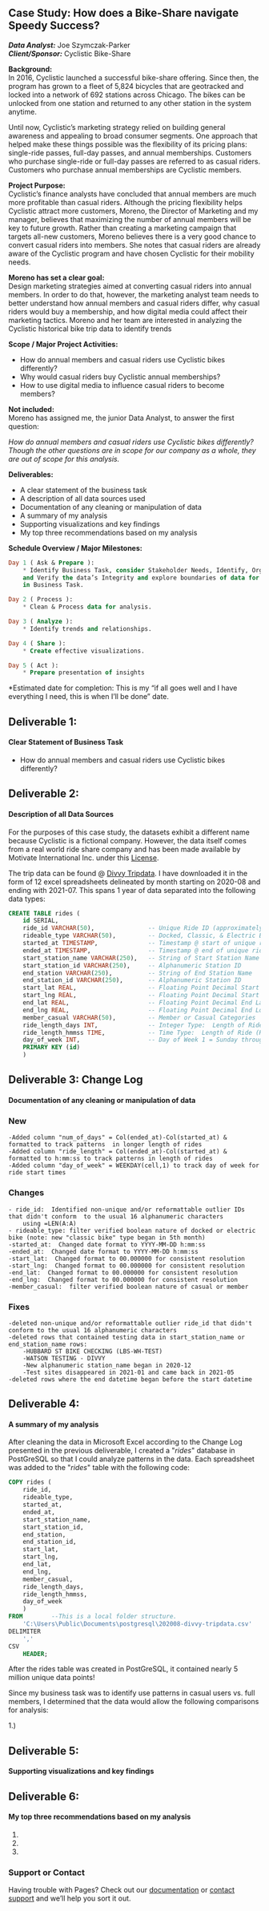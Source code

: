 ## Case Study:  How does a Bike-Share navigate Speedy Success?  

***Data Analyst:*** Joe Szymczak-Parker  
***Client/Sponsor:*** Cyclistic Bike-Share  

**Background:**  
In 2016, Cyclistic launched a successful bike-share offering. Since then, the program has grown to a fleet of 5,824 bicycles that are geotracked and locked into a network of 692 stations across Chicago. The bikes can be unlocked from one station and returned to any other station in the system anytime.  

Until now, Cyclistic’s marketing strategy relied on building general awareness and appealing to broad consumer segments. One approach that helped make these things possible was the flexibility of its pricing plans: single-ride passes, full-day passes, and annual memberships. Customers who purchase single-ride or full-day passes are referred to as casual riders. Customers who purchase annual memberships are Cyclistic members.

**Project Purpose:**  
Cyclistic’s finance analysts have concluded that annual members are much more profitable than casual riders. Although the pricing flexibility helps Cyclistic attract more customers, Moreno, the Director of Marketing and my manager, believes that maximizing the number of annual members will be key to future growth. Rather than creating a marketing campaign that targets all-new customers, Moreno believes there is a very good chance to convert casual riders into members. She notes that casual riders are already aware of the Cyclistic program and have chosen Cyclistic for their mobility needs.

**Moreno has set a clear goal:**  
Design marketing strategies aimed at converting casual riders into annual members. In order to do that, however, the marketing analyst team needs to better understand how annual members and casual riders differ, why casual riders would buy a membership, and how digital media could affect their marketing tactics. Moreno and her team are interested in analyzing the Cyclistic historical bike trip data to identify trends

**Scope / Major Project Activities:**


* How do annual members and casual riders use Cyclistic bikes differently?
* Why would casual riders buy Cyclistic annual memberships?
* How to use digital media to influence casual riders to become members?

**Not included:**  
Moreno has assigned me, the junior Data Analyst, to answer the first   question:    

  *How do annual members and casual riders use Cyclistic bikes differently?  Though the other questions are in scope for our company as a whole, they are out of scope for this analysis.*

**Deliverables:**

  * A clear statement of the business task
  * A description of all data sources used
  * Documentation of any cleaning or manipulation of data
  * A summary of my analysis
  * Supporting visualizations and key findings
  * My top three recommendations based on my analysis

**Schedule Overview / Major Milestones:**
~~~SQL
Day 1 ( Ask & Prepare ):  
    * Identify Business Task, consider Stakeholder Needs, Identify, Organize,  
    and Verify the data’s Integrity and explore boundaries of data for use  
    in Business Task.  

Day 2 ( Process ):  
    * Clean & Process data for analysis.  

Day 3 ( Analyze ):
    * Identify trends and relationships.

Day 4 ( Share ):
    * Create effective visualizations.

Day 5 ( Act ):
    * Prepare presentation of insights
  ~~~


*Estimated date for completion:
This is my “if all goes well and I have everything I need, this is when I’ll be done” date.

## Deliverable 1:
#### Clear Statement of Business Task

  * How do annual members and casual riders use Cyclistic bikes differently?

## Deliverable 2:
#### Description of all Data Sources  

For the purposes of this case study, the datasets exhibit a different name because Cyclistic is a fictional company. However, the data itself comes from a real world ride share company and has been made available by Motivate International Inc. under this [License](https://www.divvybikes.com/data-license-agreement/ "Motivate International License").    

The trip data can be found @ [Divvy Tripdata](https://divvy-tripdata.s3.amazonaws.com/index.html "Divvy Tripdata"). I have downloaded it in the form of 12 excel spreadsheets delineated by month starting on 2020-08 and ending with 2021-07.  This spans 1 year of data separated into the following data types:


~~~SQL
CREATE TABLE rides (
	id SERIAL,
	ride_id VARCHAR(50),               -- Unique Ride ID (approximately 5 million)
	rideable_type VARCHAR(50),         -- Docked, Classic, & Electric Bike Categories
	started_at TIMESTAMP,              -- Timestamp @ start of unique ride
	ended_at TIMESTAMP,                -- Timestamp @ end of unique ride
	start_station_name VARCHAR(250),   -- String of Start Station Name
	start_station_id VARCHAR(250),     -- Alphanumeric Station ID
	end_station VARCHAR(250),          -- String of End Station Name
	end_station_id VARCHAR(250),       -- Alphanumeric Station ID
	start_lat REAL,                    -- Floating Point Decimal Start Latitude
	start_lng REAL,                    -- Floating Point Decimal Start Longitude
	end_lat REAL,                      -- Floating Point Decimal End Latitude
	end_lng REAL,                      -- Floating Point Decimal End Longitude
	member_casual VARCHAR(50),         -- Member or Casual Categories
	ride_length_days INT,              -- Integer Type:  Length of Ride (Days)
	ride_length_hmmss TIME,            -- Time Type:  Length of Ride (Hours:Minutes:Seconds)
	day_of_week INT,                   -- Day of Week 1 = Sunday through 7 = Saturday
	PRIMARY KEY (id)
	)
~~~

## Deliverable 3: Change Log
#### Documentation of any cleaning or manipulation of data

### New
	-Added column "num_of_days" = Col(ended_at)-Col(started_at) & formatted to track patterns  in longer length of rides
	-Added column "ride_length" = Col(ended_at)-Col(started_at) & formatted to h:mm:ss to track patterns in length of rides
	-Added column "day_of_week" = WEEKDAY(cell,1) to track day of week for ride start times


### Changes  
	- ride_id:  Identified non-unique and/or reformattable outlier IDs that didn't conform  to the usual 16 alphanumeric characters
		using =LEN(A:A)
	- rideable_type: filter verified boolean nature of docked or electric bike (note: new "classic bike" type began in 5th month)
	-started_at:  Changed date format to YYYY-MM-DD h:mm:ss
	-ended_at:  Changed date format to YYYY-MM-DD h:mm:ss
	-start_lat:  Changed format to 00.000000 for consistent resolution
	-start_lng:  Changed format to 00.000000 for consistent resolution
	-end_lat:  Changed format to 00.000000 for consistent resolution
	-end_lng:  Changed format to 00.000000 for consistent resolution
	-member_casual:  filter verified boolean nature of casual or member

### Fixes
	-deleted non-unique and/or reformattable outlier ride_id that didn't conform to the usual 16 alphanumeric characters
	-deleted rows that contained testing data in start_station_name or end_station_name rows:
		-HUBBARD ST BIKE CHECKING (LBS-WH-TEST)
		-WATSON TESTING - DIVVY
		-New alphanumeric station_name began in 2020-12
		-Test sites disappeared in 2021-01 and came back in 2021-05
	-deleted rows where the end datetime began before the start datetime

## Deliverable 4:
#### A summary of my analysis

After cleaning the data in Microsoft Excel according to the Change Log presented in the previous deliverable, I created a "*rides*" database in PostGreSQL so that I could analyze patterns in the data.  Each spreadsheet was added to the "*rides*" table with the following code:

~~~ SQL
COPY rides (
	ride_id,
	rideable_type,
	started_at,
	ended_at,
	start_station_name,
	start_station_id,
	end_station,
	end_station_id,
	start_lat,
	start_lng,
	end_lat,
	end_lng,
	member_casual,
	ride_length_days,
	ride_length_hmmss,
	day_of_week
	)
FROM        --This is a local folder structure.
	'C:\Users\Public\Documents\postgresql\202008-divvy-tripdata.csv'
DELIMITER
	','
CSV
	HEADER;
~~~

After the rides table was created in PostGreSQL, it contained nearly 5 million unique data points!   

Since my business task was to identify use patterns in casual users vs. full members, I determined that the data would allow the following comparisons for analysis:

  1.)


## Deliverable 5:
#### Supporting visualizations and key findings

## Deliverable 6:
#### My top three recommendations based on my analysis

1.
2.
3.



### Support or Contact

Having trouble with Pages? Check out our [documentation](https://docs.github.com/categories/github-pages-basics/) or [contact support](https://support.github.com/contact) and we’ll help you sort it out.
